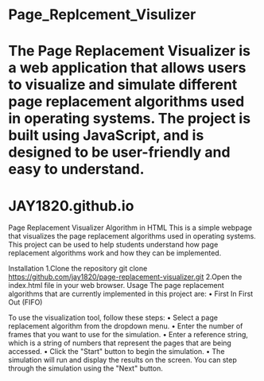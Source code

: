 # Page_Replcement_Visulizer
The Page Replacement Visualizer is a web application that allows users to visualize and simulate different page replacement algorithms used in operating systems. The project is built using JavaScript, and is designed to be user-friendly and easy to understand.
=======
# JAY1820.github.io
 
Page Replacement Visualizer Algorithm in HTML
This is a simple webpage that visualizes the page replacement algorithms used in operating systems. This project can be used to help students understand how page replacement algorithms work and how they can be implemented.

Installation
1.Clone the repository
git clone https://github.com/jay1820/page-replacement-visualizer.git
2.Open the index.html file in your web browser.
Usage
The page replacement algorithms that are currently implemented in this project are:
•	First In First Out (FIFO)

To use the visualization tool, follow these steps:
•	Select a page replacement algorithm from the dropdown menu.
•	Enter the number of frames that you want to use for the simulation.
•	Enter a reference string, which is a string of numbers that represent the pages that are being accessed.
•	Click the "Start" button to begin the simulation.
•	The simulation will run and display the results on the screen. You can step through the simulation using the "Next" button.



